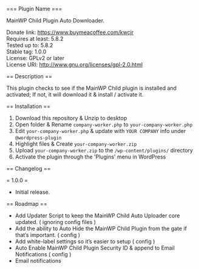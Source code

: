 === Plugin Name ===

MainWP Child Plugin Auto Downloader.

Donate link: https://www.buymeacoffee.com/kwcjr   
Requires at least: 5.8.2   
Tested up to: 5.8.2   
Stable tag: 1.0.0   
License: GPLv2 or later   
License URI: http://www.gnu.org/licenses/gpl-2.0.html   

== Description ==

This plugin checks to see if the MainWP Child plugin is installed and activated; If not, it will download it & install / activate it.

== Installation ==

1. Download this repository & Unzip to desktop
1. Open folder & Rename `company-worker.php` to `your-company-worker.php`
1. Edit `your-company-worker.php` & update with `YOUR COMPANY` info under `@wordpress-plugin`
1. Highlight files & Create `your-company-worker.zip`
1. Upload `your-company-worker.zip` to the `/wp-content/plugins/` directory
1. Activate the plugin through the 'Plugins' menu in WordPress

== Changelog ==

= 1.0.0 =
* Initial release.

== Roadmap ==

* Add Updater Script to keep the MainWP Child Auto Uploader core updated. ( ignoring config files ) 
* Add the ability to Auto Hide the MainWP Child Plugin from the gate if that’s important. ( config )
* Add white-label settings so it’s easier to setup ( config )
* Auto Enable MainWP Child Plugin Security ID & append to Email Notifications ( config ) 
* Email notifications
